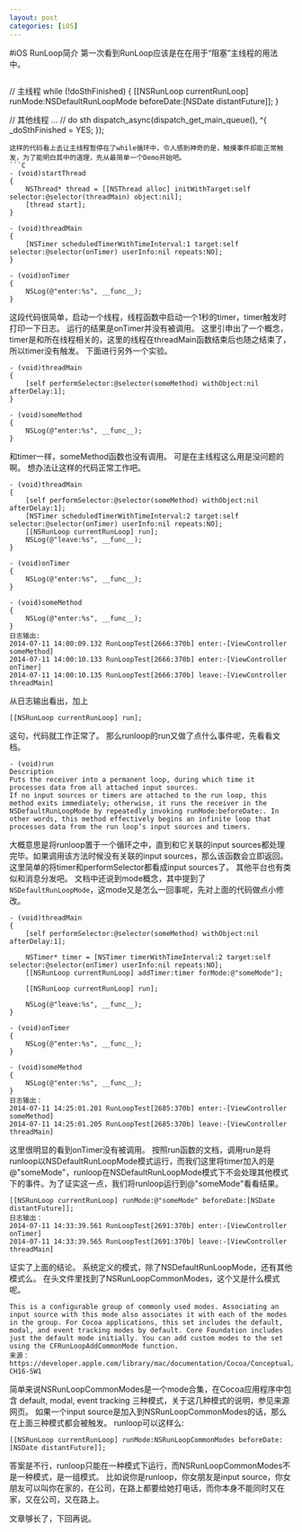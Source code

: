 ```yaml
---
layout: post
categories: [iOS]
---
```

#iOS RunLoop简介
第一次看到RunLoop应该是在在用于“阻塞”主线程的用法中。
```
```
// 主线程
while (!doSthFinished)
{
    [[NSRunLoop currentRunLoop] runMode:NSDefaultRunLoopMode beforeDate:[NSDate distantFuture]];
}

// 其他线程
...
// do sth
dispatch_async(dispatch_get_main_queue(), ^{
    _doSthFinished = YES;
});
```
这样的代码看上去让主线程暂停在了while循环中，令人感到神奇的是，触摸事件却能正常触发，为了能明白其中的道理，先从最简单一个Demo开始吧。
```C
- (void)startThread
{
    NSThread* thread = [[NSThread alloc] initWithTarget:self selector:@selector(threadMain) object:nil];
    [thread start];
}

- (void)threadMain
{
    [NSTimer scheduledTimerWithTimeInterval:1 target:self selector:@selector(onTimer) userInfo:nil repeats:NO];
}

- (void)onTimer
{
    NSLog(@"enter:%s", __func__);
}
```
这段代码很简单，启动一个线程，线程函数中启动一个1秒的timer，timer触发时打印一下日志。
运行的结果是onTimer并没有被调用。
这里引申出了一个概念，timer是和所在线程相关的，这里的线程在threadMain函数结束后也随之结束了，所以timer没有触发。
下面进行另外一个实验。
```
- (void)threadMain
{
    [self performSelector:@selector(someMethod) withObject:nil afterDelay:1];
}

- (void)someMethod
{
    NSLog(@"enter:%s", __func__);
}
```
和timer一样，someMethod函数也没有调用。
可是在主线程这么用是没问题的啊。
想办法让这样的代码正常工作吧。
```
- (void)threadMain
{
    [self performSelector:@selector(someMethod) withObject:nil afterDelay:1];
    [NSTimer scheduledTimerWithTimeInterval:2 target:self selector:@selector(onTimer) userInfo:nil repeats:NO];
    [[NSRunLoop currentRunLoop] run];
    NSLog(@"leave:%s", __func__);
}

- (void)onTimer
{
    NSLog(@"enter:%s", __func__);
}

- (void)someMethod
{
    NSLog(@"enter:%s", __func__);
}
日志输出:
2014-07-11 14:00:09.132 RunLoopTest[2666:370b] enter:-[ViewController someMethod]
2014-07-11 14:00:10.133 RunLoopTest[2666:370b] enter:-[ViewController onTimer]
2014-07-11 14:00:10.135 RunLoopTest[2666:370b] leave:-[ViewController threadMain]
```
从日志输出看出，加上
```
[[NSRunLoop currentRunLoop] run];
```
这句，代码就工作正常了。
那么runloop的run又做了点什么事件呢，先看看文档。
```
- (void)run
Description 
Puts the receiver into a permanent loop, during which time it processes data from all attached input sources.
If no input sources or timers are attached to the run loop, this method exits immediately; otherwise, it runs the receiver in the NSDefaultRunLoopMode by repeatedly invoking runMode:beforeDate:. In other words, this method effectively begins an infinite loop that processes data from the run loop’s input sources and timers.
```
大概意思是将runloop置于一个循环之中，直到和它关联的input sources都处理完毕。如果调用该方法时候没有关联的input sources，那么该函数会立即返回。
这里简单的将timer和performSelector都看成input sources了。
其他平台也有类似和消息分发吧。
文档中还说到mode概念，其中提到了`NSDefaultRunLoopMode`，这mode又是怎么一回事呢，先对上面的代码做点小修改。
```
- (void)threadMain
{
    [self performSelector:@selector(someMethod) withObject:nil afterDelay:1];
    
    NSTimer* timer = [NSTimer timerWithTimeInterval:2 target:self selector:@selector(onTimer) userInfo:nil repeats:NO];
    [[NSRunLoop currentRunLoop] addTimer:timer forMode:@"someMode"];

    [[NSRunLoop currentRunLoop] run];
    
    NSLog(@"leave:%s", __func__);
}

- (void)onTimer
{
    NSLog(@"enter:%s", __func__);
}

- (void)someMethod
{
    NSLog(@"enter:%s", __func__);
}
日志输出：
2014-07-11 14:25:01.201 RunLoopTest[2685:370b] enter:-[ViewController someMethod]
2014-07-11 14:25:01.205 RunLoopTest[2685:370b] leave:-[ViewController threadMain]
```
这里很明显的看到onTimer没有被调用。
按照run函数的文档，调用run是将runloop以NSDefaultRunLoopMode模式运行，而我们这里将timer加入的是@"someMode"，runloop在NSDefaultRunLoopMode模式下不会处理其他模式下的事件。为了证实这一点，我们将runloop运行到@"someMode"看看结果。
```
[[NSRunLoop currentRunLoop] runMode:@"someMode" beforeDate:[NSDate distantFuture]];
日志输出：
2014-07-11 14:33:39.561 RunLoopTest[2691:370b] enter:-[ViewController onTimer]
2014-07-11 14:33:39.565 RunLoopTest[2691:370b] leave:-[ViewController threadMain]
```
证实了上面的结论。
系统定义的模式，除了NSDefaultRunLoopMode，还有其他模式么。
在头文件里找到了NSRunLoopCommonModes，这个又是什么模式呢。
```
This is a configurable group of commonly used modes. Associating an input source with this mode also associates it with each of the modes in the group. For Cocoa applications, this set includes the default, modal, and event tracking modes by default. Core Foundation includes just the default mode initially. You can add custom modes to the set using the CFRunLoopAddCommonMode function.
来源：
https://developer.apple.com/library/mac/documentation/Cocoa/Conceptual/Multithreading/RunLoopManagement/RunLoopManagement.html#//apple_ref/doc/uid/10000057i-CH16-SW1
```
简单来说NSRunLoopCommonModes是一个mode合集，在Cocoa应用程序中包含 default, modal,  event tracking 三种模式，关于这几种模式的说明，参见来源网页。
如果一个input source是加入到NSRunLoopCommonModes的话，那么在上面三种模式都会被触发。
runloop可以这样么:
```
[[NSRunLoop currentRunLoop] runMode:NSRunLoopCommonModes beforeDate:[NSDate distantFuture]];
```
答案是不行，runloop只能在一种模式下运行，而NSRunLoopCommonModes不是一种模式，是一组模式。
比如说你是runloop，你女朋友是input source，你女朋友可以叫你在家的，在公司，在路上都要给她打电话，而你本身不能同时又在家，又在公司，又在路上。

文章够长了，下回再说。

